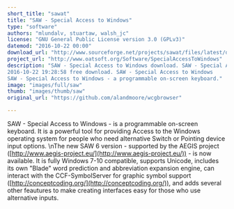 ```yaml
---
short_title: "sawat" 
title: "SAW - Special Access to Windows" 
type: "software" 
authors: "mlundalv, stuartaw, walsh_jc" 
license: "GNU General Public License version 3.0 (GPLv3)" 
datemod: "2016-10-22 00:00" 
download_url: "http://www.sourceforge.net/projects/sawat/files/latest/download" 
project_url: "http://www.oatsoft.org/Software/SpecialAccessToWindows" 
description: "SAW - Special Access to Windows download. SAW - Special Access to Windows
2016-10-22 19:28:58 free download. SAW - Special Access to Windows
SAW - Special Access to Windows - a programmable on-screen keyboard." 
image: "images/full/saw" 
thumb: "images/thumb/saw" 
original_url: "https://github.com/alandmoore/wcgbrowser" 

---
```

SAW - Special Access to Windows - is a programmable on-screen keyboard.
It is a powerful tool for providing Access to the Windows operating system
for people who need alternative Switch or Pointing device input options.
\nThe new SAW 6 version - supported by the AEGIS project
([http://www.aegis-project.eu/](http://www.aegis-project.eu/)) - is now
available. It is fully Windows 7-10 compatible, supports Unicode,
includes its own \"Blade\" word prediction and abbreviation expansion engine,
can interact with the CCF-SymbolServer for graphic symbol support
([http://conceptcoding.org/](http://conceptcoding.org/)), and adds several
other feautures to make creating interfaces easy for those who use alternative
inputs.